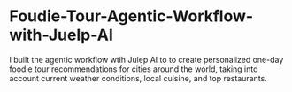 # Foudie-Tour-Agentic-Workflow-with-Juelp-AI
I built the agentic workflow wtih Julep AI to to create personalized one-day foodie tour recommendations for cities around the world, taking into account current weather conditions, local cuisine, and top restaurants.
